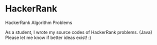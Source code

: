 # HackerRank
HackerRank Algorithm Problems

As a student, I wrote my source codes of HackerRank problems. (Java)
Please let me know if better ideas exist! :)
